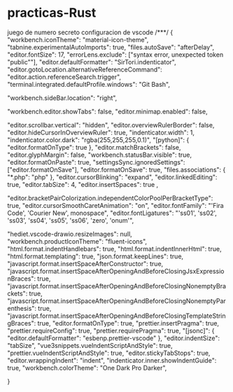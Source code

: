 # practicas-Rust
juego de numero secreto
configuracion de vscode 
/***/
{
  "workbench.iconTheme": "material-icon-theme",
  "tabnine.experimentalAutoImports": true,
  "files.autoSave": "afterDelay",
  "editor.fontSize": 17,
  "errorLens.exclude": ["syntax error, unexpected token \"public\""],
  "editor.defaultFormatter": "SirTori.indenticator",
  "editor.gotoLocation.alternativeReferenceCommand": "editor.action.referenceSearch.trigger",
  "terminal.integrated.defaultProfile.windows": "Git Bash",

  "workbench.sideBar.location": "right",

  "workbench.editor.showTabs": false,
  "editor.minimap.enabled": false,

  "editor.scrollbar.vertical": "hidden",
  "editor.overviewRulerBorder": false,
  "editor.hideCursorInOverviewRuler": true,
  "indenticator.width": 1,
  "indenticator.color.dark": "rgba(255,255,255,0.1)",
  "[python]": {
    "editor.formatOnType": true
  },
  "editor.matchBrackets": false,
  "editor.glyphMargin": false,
  "workbench.statusBar.visible": true,
  "editor.formatOnPaste": true,
  "settingsSync.ignoredSettings": ["editor.formatOnSave"],
  "editor.formatOnSave": true,
  "files.associations": {
    "*.php": "php"
  },
  "editor.cursorBlinking": "expand",
  "editor.linkedEditing": true,
  "editor.tabSize": 4, 
"editor.insertSpaces": true ,

  "editor.bracketPairColorization.independentColorPoolPerBracketType": true,
  "editor.cursorSmoothCaretAnimation": "on",
  "editor.fontFamily": "'Fira Code', 'Courier New', monospace",
  "editor.fontLigatures": "'ss01', 'ss02', 'ss03', 'ss04', 'ss05', 'ss06', 'zero', 'onum'",

  "hediet.vscode-drawio.resizeImages": null,
  "workbench.productIconTheme": "fluent-icons",
  "html.format.indentHandlebars": true,
  "html.format.indentInnerHtml": true,
  "html.format.templating": true,
  "json.format.keepLines": true,
  "javascript.format.insertSpaceAfterConstructor": true,
  "javascript.format.insertSpaceAfterOpeningAndBeforeClosingJsxExpressionBraces": true,
  "javascript.format.insertSpaceAfterOpeningAndBeforeClosingNonemptyBrackets": true,
  "javascript.format.insertSpaceAfterOpeningAndBeforeClosingNonemptyParenthesis": true,
  "javascript.format.insertSpaceAfterOpeningAndBeforeClosingTemplateStringBraces": true,
  "editor.formatOnType": true,
  "prettier.insertPragma": true,
  "prettier.requireConfig": true,
  "prettier.requirePragma": true,
  "[jsonc]": {
    "editor.defaultFormatter": "esbenp.prettier-vscode"
  },
  "editor.indentSize": "tabSize",
  "vue3snippets.vueIndentScriptAndStyle": true,
  "prettier.vueIndentScriptAndStyle": true,
  "editor.stickyTabStops": true,
  "editor.wrappingIndent": "indent",
  "indenticator.inner.showIndentGuide": true,
  "workbench.colorTheme": "One Dark Pro Darker",
  
 
}
